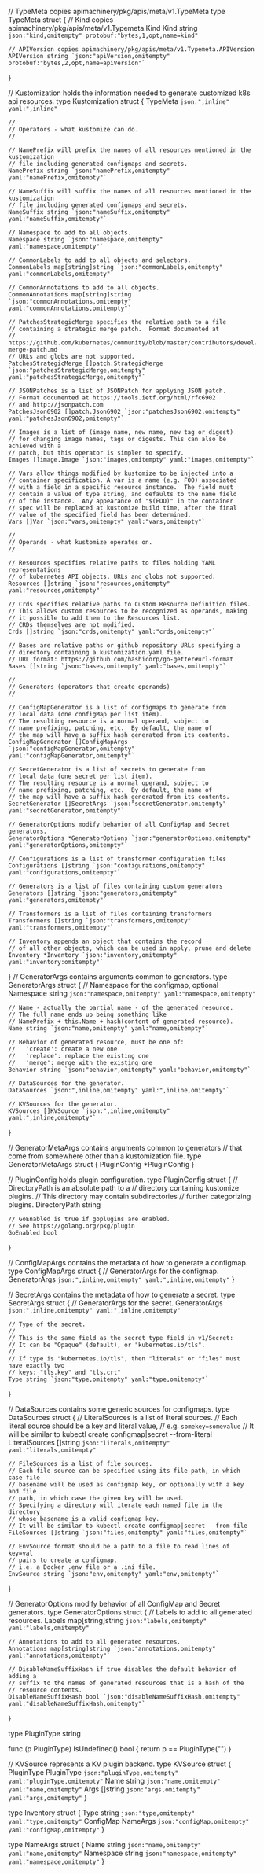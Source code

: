 
// TypeMeta copies apimachinery/pkg/apis/meta/v1.TypeMeta
type TypeMeta struct {
	// Kind copies apimachinery/pkg/apis/meta/v1.Typemeta.Kind
	Kind string `json:"kind,omitempty" protobuf:"bytes,1,opt,name=kind"`

	// APIVersion copies apimachinery/pkg/apis/meta/v1.Typemeta.APIVersion
	APIVersion string `json:"apiVersion,omitempty" protobuf:"bytes,2,opt,name=apiVersion"`
}

// Kustomization holds the information needed to generate customized k8s api resources.
type Kustomization struct {
	TypeMeta `json:",inline" yaml:",inline"`

	//
	// Operators - what kustomize can do.
	//

	// NamePrefix will prefix the names of all resources mentioned in the kustomization
	// file including generated configmaps and secrets.
	NamePrefix string `json:"namePrefix,omitempty" yaml:"namePrefix,omitempty"`

	// NameSuffix will suffix the names of all resources mentioned in the kustomization
	// file including generated configmaps and secrets.
	NameSuffix string `json:"nameSuffix,omitempty" yaml:"nameSuffix,omitempty"`

	// Namespace to add to all objects.
	Namespace string `json:"namespace,omitempty" yaml:"namespace,omitempty"`

	// CommonLabels to add to all objects and selectors.
	CommonLabels map[string]string `json:"commonLabels,omitempty" yaml:"commonLabels,omitempty"`

	// CommonAnnotations to add to all objects.
	CommonAnnotations map[string]string `json:"commonAnnotations,omitempty" yaml:"commonAnnotations,omitempty"`

	// PatchesStrategicMerge specifies the relative path to a file
	// containing a strategic merge patch.  Format documented at
	// https://github.com/kubernetes/community/blob/master/contributors/devel/strategic-merge-patch.md
	// URLs and globs are not supported.
	PatchesStrategicMerge []patch.StrategicMerge `json:"patchesStrategicMerge,omitempty" yaml:"patchesStrategicMerge,omitempty"`

	// JSONPatches is a list of JSONPatch for applying JSON patch.
	// Format documented at https://tools.ietf.org/html/rfc6902
	// and http://jsonpatch.com
	PatchesJson6902 []patch.Json6902 `json:"patchesJson6902,omitempty" yaml:"patchesJson6902,omitempty"`

	// Images is a list of (image name, new name, new tag or digest)
	// for changing image names, tags or digests. This can also be achieved with a
	// patch, but this operator is simpler to specify.
	Images []image.Image `json:"images,omitempty" yaml:"images,omitempty"`

	// Vars allow things modified by kustomize to be injected into a
	// container specification. A var is a name (e.g. FOO) associated
	// with a field in a specific resource instance.  The field must
	// contain a value of type string, and defaults to the name field
	// of the instance.  Any appearance of "$(FOO)" in the container
	// spec will be replaced at kustomize build time, after the final
	// value of the specified field has been determined.
	Vars []Var `json:"vars,omitempty" yaml:"vars,omitempty"`

	//
	// Operands - what kustomize operates on.
	//

	// Resources specifies relative paths to files holding YAML representations
	// of kubernetes API objects. URLs and globs not supported.
	Resources []string `json:"resources,omitempty" yaml:"resources,omitempty"`

	// Crds specifies relative paths to Custom Resource Definition files.
	// This allows custom resources to be recognized as operands, making
	// it possible to add them to the Resources list.
	// CRDs themselves are not modified.
	Crds []string `json:"crds,omitempty" yaml:"crds,omitempty"`

	// Bases are relative paths or github repository URLs specifying a
	// directory containing a kustomization.yaml file.
	// URL format: https://github.com/hashicorp/go-getter#url-format
	Bases []string `json:"bases,omitempty" yaml:"bases,omitempty"`

	//
	// Generators (operators that create operands)
	//

	// ConfigMapGenerator is a list of configmaps to generate from
	// local data (one configMap per list item).
	// The resulting resource is a normal operand, subject to
	// name prefixing, patching, etc.  By default, the name of
	// the map will have a suffix hash generated from its contents.
	ConfigMapGenerator []ConfigMapArgs `json:"configMapGenerator,omitempty" yaml:"configMapGenerator,omitempty"`

	// SecretGenerator is a list of secrets to generate from
	// local data (one secret per list item).
	// The resulting resource is a normal operand, subject to
	// name prefixing, patching, etc.  By default, the name of
	// the map will have a suffix hash generated from its contents.
	SecretGenerator []SecretArgs `json:"secretGenerator,omitempty" yaml:"secretGenerator,omitempty"`

	// GeneratorOptions modify behavior of all ConfigMap and Secret generators.
	GeneratorOptions *GeneratorOptions `json:"generatorOptions,omitempty" yaml:"generatorOptions,omitempty"`

	// Configurations is a list of transformer configuration files
	Configurations []string `json:"configurations,omitempty" yaml:"configurations,omitempty"`

	// Generators is a list of files containing custom generators
	Generators []string `json:"generators,omitempty" yaml:"generators,omitempty"`

	// Transformers is a list of files containing transformers
	Transformers []string `json:"transformers,omitempty" yaml:"transformers,omitempty"`

	// Inventory appends an object that contains the record
	// of all other objects, which can be used in apply, prune and delete
	Inventory *Inventory `json:"inventory,omitempty" yaml:"inventory:omitempty"`
}
// GeneratorArgs contains arguments common to generators.
type GeneratorArgs struct {
	// Namespace for the configmap, optional
	Namespace string `json:"namespace,omitempty" yaml:"namespace,omitempty"`

	// Name - actually the partial name - of the generated resource.
	// The full name ends up being something like
	// NamePrefix + this.Name + hash(content of generated resource).
	Name string `json:"name,omitempty" yaml:"name,omitempty"`

	// Behavior of generated resource, must be one of:
	//   'create': create a new one
	//   'replace': replace the existing one
	//   'merge': merge with the existing one
	Behavior string `json:"behavior,omitempty" yaml:"behavior,omitempty"`

	// DataSources for the generator.
	DataSources `json:",inline,omitempty" yaml:",inline,omitempty"`

	// KVSources for the generator.
	KVSources []KVSource `json:",inline,omitempty" yaml:",inline,omitempty"`
}

// GeneratorMetaArgs contains arguments common to generators
// that come from somewhere other than a kustomization file.
type GeneratorMetaArgs struct {
	PluginConfig *PluginConfig
}

// PluginConfig holds plugin configuration.
type PluginConfig struct {
	// DirectoryPath is an absolute path to a
	// directory containing kustomize plugins.
	// This directory may contain subdirectories
	// further categorizing plugins.
	DirectoryPath string

	// GoEnabled is true if goplugins are enabled.
	// See https://golang.org/pkg/plugin
	GoEnabled bool
}

// ConfigMapArgs contains the metadata of how to generate a configmap.
type ConfigMapArgs struct {
	// GeneratorArgs for the configmap.
	GeneratorArgs `json:",inline,omitempty" yaml:",inline,omitempty"`
}

// SecretArgs contains the metadata of how to generate a secret.
type SecretArgs struct {
	// GeneratorArgs for the secret.
	GeneratorArgs `json:",inline,omitempty" yaml:",inline,omitempty"`

	// Type of the secret.
	//
	// This is the same field as the secret type field in v1/Secret:
	// It can be "Opaque" (default), or "kubernetes.io/tls".
	//
	// If type is "kubernetes.io/tls", then "literals" or "files" must have exactly two
	// keys: "tls.key" and "tls.crt"
	Type string `json:"type,omitempty" yaml:"type,omitempty"`
}

// DataSources contains some generic sources for configmaps.
type DataSources struct {
	// LiteralSources is a list of literal sources.
	// Each literal source should be a key and literal value,
	// e.g. `somekey=somevalue`
	// It will be similar to kubectl create configmap|secret --from-literal
	LiteralSources []string `json:"literals,omitempty" yaml:"literals,omitempty"`

	// FileSources is a list of file sources.
	// Each file source can be specified using its file path, in which case file
	// basename will be used as configmap key, or optionally with a key and file
	// path, in which case the given key will be used.
	// Specifying a directory will iterate each named file in the directory
	// whose basename is a valid configmap key.
	// It will be similar to kubectl create configmap|secret --from-file
	FileSources []string `json:"files,omitempty" yaml:"files,omitempty"`

	// EnvSource format should be a path to a file to read lines of key=val
	// pairs to create a configmap.
	// i.e. a Docker .env file or a .ini file.
	EnvSource string `json:"env,omitempty" yaml:"env,omitempty"`
}

// GeneratorOptions modify behavior of all ConfigMap and Secret generators.
type GeneratorOptions struct {
	// Labels to add to all generated resources.
	Labels map[string]string `json:"labels,omitempty" yaml:"labels,omitempty"`

	// Annotations to add to all generated resources.
	Annotations map[string]string `json:"annotations,omitempty" yaml:"annotations,omitempty"`

	// DisableNameSuffixHash if true disables the default behavior of adding a
	// suffix to the names of generated resources that is a hash of the
	// resource contents.
	DisableNameSuffixHash bool `json:"disableNameSuffixHash,omitempty" yaml:"disableNameSuffixHash,omitempty"`
}

type PluginType string

func (p PluginType) IsUndefined() bool {
	return p == PluginType("")
}

// KVSource represents a KV plugin backend.
type KVSource struct {
	PluginType PluginType `json:"pluginType,omitempty" yaml:"pluginType,omitempty"`
	Name       string     `json:"name,omitempty" yaml:"name,omitempty"`
	Args       []string   `json:"args,omitempty" yaml:"args,omitempty"`
}

type Inventory struct {
	Type      string   `json:"type,omitempty" yaml:"type,omitempty"`
	ConfigMap NameArgs `json:"configMap,omitempty" yaml:"configMap,omitempty"`
}

type NameArgs struct {
	Name      string `json:"name,omitempty" yaml:"name,omitempty"`
	Namespace string `json:"namespace,omitempty" yaml:"namespace,omitempty"`
}
